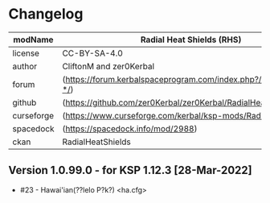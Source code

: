 # Changelog  
<!-- changelog.md v1.1.1.1
Radial Heat Shields (RHS)
created: 01 Aug 2016
updated: 05 Mar 2022

——————————————————————————————————————————————————
——— changelog ————————————————————————————————————
—————————————————————————————————————————————————— -->
  
| modName    | Radial Heat Shields (RHS)                                        |
| ---------- | ---------------------------------------------------------------- |
| license    | CC-BY-SA-4.0                                                     |
| author     | CliftonM and zer0Kerbal                                          |
| forum      | (https://forum.kerbalspaceprogram.com/index.php?/topic/202945-*/) |
| github     | (https://github.com/zer0Kerbal/zer0Kerbal/RadialHeatShields)     |
| curseforge | (https://www.curseforge.com/kerbal/ksp-mods/RadialHeatShields)   |
| spacedock  | (https://spacedock.info/mod/2988)                                |
| ckan       | RadialHeatShields                                                |

## Version 1.0.99.0 - for KSP 1.12.3 [28-Mar-2022]

* #23 - Hawai'ian(??lelo P?k?) &lt;ha.cfg&gt;